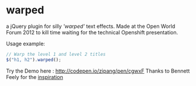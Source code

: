 warped
======

a jQuery plugin for silly *'warped'* text effects.
Made at the Open World Forum 2012 to kill time waiting for the technical Openshift presentation.

Usage example:
```js
// Warp the level 1 and level 2 titles
$("h1, h2").warped();
```

Try the Demo here : http://codepen.io/zipang/pen/cgwxF
Thanks to Bennett Feely for the [inspiration]

[inspiration]: http://codepen.io/bfeelyweb/pen/FEBvb

